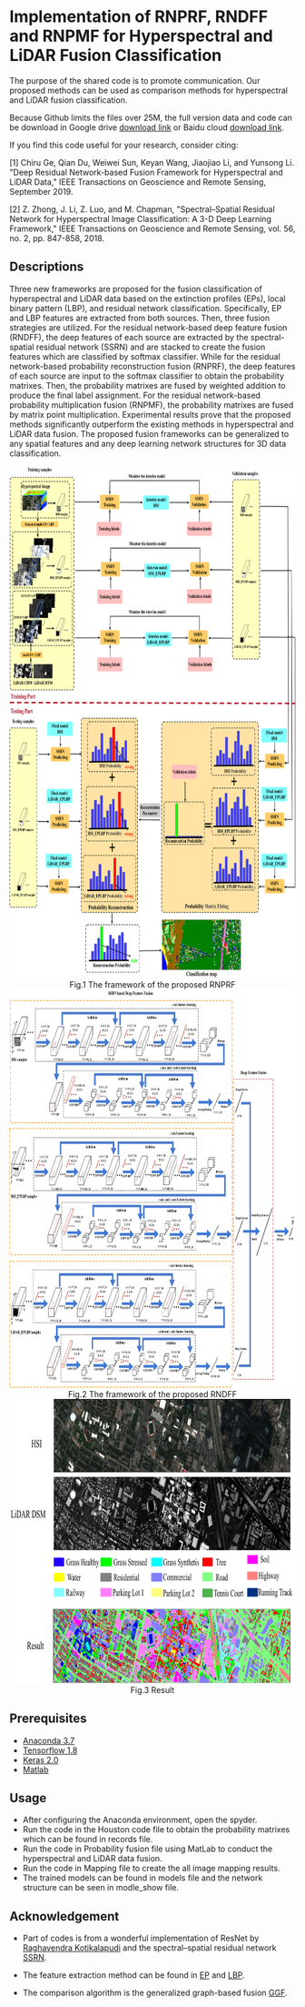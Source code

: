 # Implementation of RNPRF, RNDFF and RNPMF for Hyperspectral and LiDAR Fusion Classification

The purpose of the shared code is to promote communication. Our proposed methods can be used as comparison methods for hyperspectral and LiDAR fusion classification.

Because Github limits the files over 25M, the full version data and code can be download in Google drive [download link](https://drive.google.com/file/d/1Sh5o7C-m5iY3_jmZvX3njODRFqiMuwEg/view?usp=sharing) or Baidu cloud [download link](https://pan.baidu.com/s/1E7eQAi4FsVRg3wCKXNxPWw). 


If you find this code useful for your research, consider citing:

[1] Chiru Ge, Qian Du, Weiwei Sun, Keyan Wang, Jiaojiao Li, and Yunsong Li. "Deep Residual Network-based Fusion Framework for Hyperspectral and LiDAR Data," IEEE Transactions on Geoscience and Remote Sensing, September 2019.

[2] Z. Zhong, J. Li, Z. Luo, and M. Chapman, "Spectral–Spatial Residual Network for Hyperspectral Image Classification: A 3-D Deep Learning Framework," IEEE Transactions on Geoscience and Remote Sensing, vol. 56, no. 2, pp. 847-858, 2018.

## Descriptions
Three new frameworks are proposed for the fusion classification of hyperspectral and LiDAR data based on the extinction profiles (EPs), local binary pattern (LBP), and residual network classification. Specifically, EP and LBP features are extracted from both sources. Then, three fusion strategies are utilized. For the residual network-based deep feature fusion (RNDFF), the deep features of each source are extracted by the spectral-spatial residual network (SSRN) and are stacked to create the fusion features which are classified by softmax classifier. While for the residual network-based probability reconstruction fusion (RNPRF), the deep features of each source are input to the softmax classifier to obtain the probability matrixes. Then, the probability matrixes are fused by weighted addition to produce the final label assignment. For the residual network-based probability multiplication fusion (RNPMF), the probability matrixes are fused by matrix point multiplication. Experimental results prove that the proposed methods significantly outperform the existing methods in hyperspectral and LiDAR data fusion. The proposed fusion frameworks can be generalized to any spatial features and any deep learning network structures for 3D data classification.

<center> <img src="figure/RNPRF.png" height="900"/> </center>

<center> Fig.1 The framework of the proposed RNPRF </center>

<center> <img src="figure/RNDFF.png" height="700"/> </center>

<center> Fig.2 The framework of the proposed RNDFF </center>

<img src="figure/result.png" height="500"/> 

<center> Fig.3 Result </center>

## Prerequisites
* [Anaconda 3.7](https://www.anaconda.com/distribution/#linux)
* [Tensorflow 1.8](https://github.com/tensorflow/tensorflow/tree/r1.8)
* [Keras 2.0](https://github.com/keras-team/keras)
* [Matlab](https://www.mathworks.com)

## Usage
* After configuring the Anaconda environment, open the spyder.
* Run the code in the Houston code file to obtain the probability matrixes which can be found in records file.
* Run the code in Probability fusion file using MatLab to conduct the hyperspectral and LiDAR data fusion.
* Run the code in Mapping file to create the all image mapping results.
* The trained models can be found in models file and the network structure can be seen in modle_show file.

## Acknowledgement
* Part of codes is from a wonderful implementation of ResNet by [Raghavendra Kotikalapudi](https://github.com/raghakot/keras-resnet "ResNet") and the spectral–spatial residual network [SSRN](https://github.com/zilongzhong/SSRN "SSRN").

* The feature extraction method can be found in [EP](http://pedram-ghamisi.com/index_sub2.html) and [LBP](http://cist.buct.edu.cn/staff/WeiLi/Lee_Journals/share_code/Indian_ELM_LBP_test.zip).

* The comparison algorithm is the generalized graph-based fusion [GGF](http://openremotesensing.net/knowledgebase/matlab-codes-for-fusion-of-hyperspectral-and-lidar-data/).


